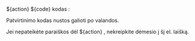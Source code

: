 ${action} ${code} kodas :

Patvirtinimo kodas nustos galioti po valandos.

Jei nepateikėte paraiškos dėl ${action} , nekreipkite dėmesio į šį el. laišką.